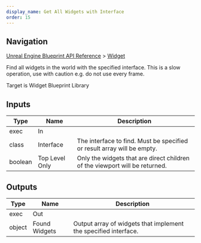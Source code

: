 ```yaml
---
display_name: Get All Widgets with Interface
order: 15
---
```

## Navigation

[Unreal Engine Blueprint API Reference](https://dev.epicgames.com/documentation/en-us/unreal-engine/BlueprintAPI) > [Widget](https://dev.epicgames.com/documentation/en-us/unreal-engine/BlueprintAPI/Widget)

Find all widgets in the world with the specified interface.
This is a slow operation, use with caution e.g. do not use every frame.

Target is Widget Blueprint Library

## Inputs

| Type | Name | Description |
| --- | --- | --- |
| exec | In |  |
| class | Interface | The interface to find. Must be specified or result array will be empty. |
| boolean | Top Level Only | Only the widgets that are direct children of the viewport will be returned. |

## Outputs

| Type | Name | Description |
| --- | --- | --- |
| exec | Out |  |
| object | Found Widgets | Output array of widgets that implement the specified interface. |
